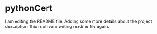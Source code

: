# pythonCert
I am editing the README file. Adding some more details about the project description
This is shivam writing readme file again.

